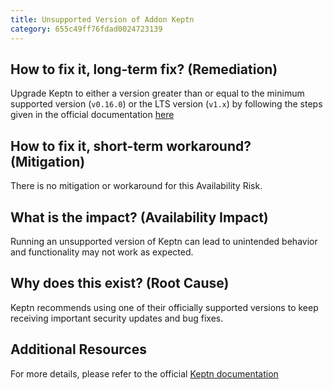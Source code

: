 ```yaml
---
title: Unsupported Version of Addon Keptn
category: 655c49ff76fdad0024723139
---
```


## How to fix it, long-term fix? (Remediation)

Upgrade Keptn to either a version greater than or equal to the minimum supported version (`v0.16.0`) or the LTS version (`v1.x`) by following the steps given in the official documentation [here](https://keptn.sh/docs/1.0.x/install/upgrade/) 

## How to fix it, short-term workaround? (Mitigation)

There is no mitigation or workaround for this Availability Risk.

## What is the impact? (Availability Impact)

Running an unsupported version of Keptn can lead to unintended behavior and functionality may not work as expected.

## Why does this exist? (Root Cause)

Keptn recommends using one of their officially supported versions to keep receiving important security updates and bug fixes. 

## Additional Resources

For more details, please refer to the official [Keptn documentation](https://keptn.sh/docs/explore/)